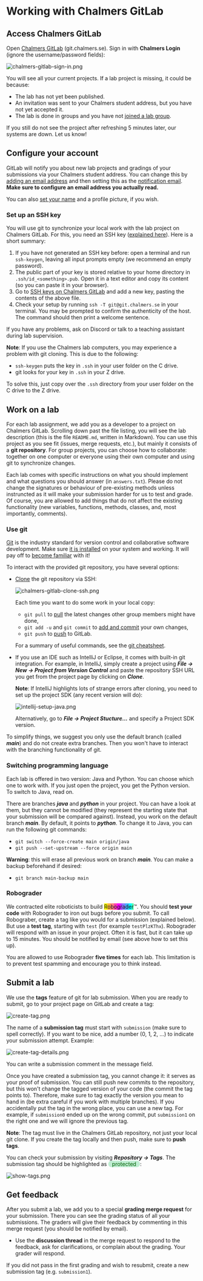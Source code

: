 # Working with Chalmers GitLab

## Access Chalmers GitLab

Open [Chalmers GitLab](https://git.chalmers.se/dashboard/projects) (git.chalmers.se). Sign in with **Chalmers Login** (ignore the username/password fields):

![chalmers-gitlab-sign-in.png](img/chalmers-gitlab-sign-in.png)

You will see all your current projects. If a lab project is missing, it could be because:

- The lab has not yet been published.
- An invitation was sent to your Chalmers student address, but you have not yet accepted it.
- The lab is done in groups and you have not [joined a lab group](lab-info.md#joining-a-group).

If you still do not see the project after refreshing 5 minutes later, our systems are down. Let us know!

## Configure your account

GitLab will notify you about new lab projects and gradings of your submissions via your Chalmers student address. You can change this by [adding an email address](https://git.chalmers.se/-/profile/emails) and then setting this as the [notification email](https://git.chalmers.se/-/profile/notifications). **Make sure to configure an email address you actually read.**

You can also [set your name](https://git.chalmers.se/-/profile) and a profile picture, if you wish.

### Set up an SSH key

You will use git to synchronize your local work with the lab project on Chalmers GitLab. For this, you need an SSH key ([explained here](https://git.chalmers.se/help/user/ssh.md)). Here is a short summary:

1. If you have not generated an SSH key before: open a terminal and run `ssh-keygen`, leaving all input prompts empty (we recommend an empty password).
2. The public part of your key is stored relative to your home directory in `.ssh/id_<something>.pub`. Open it in a text editor and copy its content (so you can paste it in your browser).
3. Go to [SSH keys on Chalmers GitLab](https://git.chalmers.se/-/user_settings/ssh_keys) and add a new key, pasting the contents of the above file.
4. Check your setup by running `ssh -T git@git.chalmers.se` in your terminal. You may be prompted to confirm the authenticity of the host. The command should then print a welcome sentence.

If you have any problems, ask on Discord or talk to a teaching assistant during lab supervision.

**Note**: If you use the Chalmers lab computers, you may experience a problem with git cloning. This is due to the following:

- `ssh-keygen` puts the key in `.ssh` in your user folder on the C drive.
- git looks for your key in `.ssh` in your Z drive.

To solve this, just copy over the `.ssh` directory from your user folder on the C drive to the Z drive.

## Work on a lab

For each lab assignment, we add you as a developer to a project on Chalmers GitLab. Scrolling down past the file listing, you will see the lab description (this is the file `README.md`, written in Markdown). You can use this project as you see fit (issues, merge requests, etc.), but mainly it consists of a **git repository**. For group projects, you can choose how to collaborate: together on one computer or everyone using their own computer and using git to synchronize changes.

Each lab comes with specific instructions on what you should implement and what questions you should answer (in `answers.txt`). Please do not change the signatures or behaviour of pre-existing methods unless instruncted as it will make your submission harder for us to test and grade. Of course, you are allowed to add things that do not affect the existing functionality (new variables, functions, methods, classes, and, most importantly, comments).

### Use git

[Git](https://en.wikipedia.org/wiki/Git) is the industry standard for version control and collaborative software development. Make sure [it is installed](https://git.chalmers.se/help/topics/git/how_to_install_git/index.md) on your system and working. It will pay off to [become familiar](https://git.chalmers.se/help/gitlab-basics/start-using-git.md) with it!

To interact with the provided git repository, you have several options:

- [Clone](https://git.chalmers.se/help/gitlab-basics/start-using-git.md#clone-with-ssh) the git repository via SSH:

  ![chalmers-gitlab-clone-ssh.png](img/chalmers-gitlab-clone-ssh.png)

  Each time you want to do some work in your local copy:
    - `git pull` to [pull](https://git.chalmers.se/help/gitlab-basics/start-using-git.md#download-the-latest-changes-in-the-project) the latest changes other group members might have done,
    - `git add -u` and `git commit` to [add and commit](https://git.chalmers.se/help/gitlab-basics/start-using-git.md#add-and-commit-local-changes) your own changes,
    - `git push` to [push](https://git.chalmers.se/help/gitlab-basics/start-using-git.md#send-changes-to-gitlabcom) to GitLab.

  For a summary of useful commands, see the [git cheatsheet](https://about.gitlab.com/images/press/git-cheat-sheet.pdf).

- If you use an IDE such as IntelliJ or Eclipse, it comes with built-in git integration. For example, in IntelliJ, simply create a project using ***File → New → Project from Version Control*** and paste the repository SSH URL you get from the project page by clicking on ***Clone***.

  **Note**: If IntelliJ highlights lots of strange errors after cloning, you need to set up the project SDK (any recent version will do):

  ![intellij-setup-java.png](img/intellij-setup-java.png)

  Alternatively, go to ***File → Project Stucture...*** and specify a Project SDK version.

To simplify things, we suggest you only use the default branch (called ***main***) and do not create extra branches. Then you won't have to interact with the branching functionality of git.

### Switching programming language

Each lab is offered in two version: Java and Python. You can choose which one to work with. If you just open the project, you get the Python version. To switch to Java, read on.

There are branches ***java*** and ***python*** in your project. You can have a look at them, but they cannot be modified (they represent the starting state that your submission will be compared against). Instead, you work on the default branch ***main***. By default, it points to ***python***. To change it to Java, you can run the following git commands:

- `git switch --force-create main origin/java`
- `git push --set-upstream --force origin main`

**Warning**: this will erase all previous work on branch ***main***. You can make a backup beforehand if desired:

- `git branch main-backup main`

### Robograder

We contracted elite roboticists to build 
<span style="background-color: #ffff00;">R</span><span style="background-color: #ffaf40;">o</span><span style="background-color: #ff8080;">b</span><span style="background-color: #ff40af;">o</span><span style="background-color: #ff00ff;">g</span><span style="background-color: #af40ff;">r</span><span style="background-color: #8080ff;">a</span><span style="background-color: #40afff;">d</span><span style="background-color: #00ffff;">e</span><span style="background-color: #4fffaf;">r</span>™. 
You should **test your code** with Robograder to iron out bugs before you submit. To call Robograber, create a tag like you would for a submission (explained below). But use a **test tag**, starting with `test` (for example `testPlzKThx`). Robograder will respond with an issue in your project. Often it is fast, but it can take up to 15 minutes. You should be notified by email (see above how to set this up).

You are allowed to use Robograder **five times** for each lab. This limitation is to prevent test spamming and encourage you to think instead.

## Submit a lab

We use the **tags** feature of git for lab submission. When you are ready to submit, go to your project page on GitLab and create a tag:

![create-tag.png](img/create-tag.png)

The name of a **submission tag** must start with `submission` (make sure to spell correctly). If you want to be nice, add a number (0, 1, 2, …) to indicate your submission attempt. Example:

![create-tag-details.png](img/create-tag-details.png)

You can write a submission comment in the message field.

Once you have created a submission tag, you cannot change it: it serves as your proof of submission. You can still push new commits to the repository, but this won't change the tagged version of your code (the commit the tag points to). Therefore, make sure to tag exactly the version you mean to hand in (be extra careful if you work with multiple branches). If you accidentally put the tag in the wrong place, you can use a new tag. For example, if `submission0` ended up on the wrong commit, put `submission1` on the right one and we will ignore the previous tag.

**Note**: The tag must live in the Chalmers GitLab repository, not just your local git clone. If you create the tag locally and then push, make sure to **push tags**.

You can check your submission by visiting ***Repository → Tags***. The submission tag should be highlighted as 
<span style="background-color: #bfedd2; color: #006000; padding: 0 10px; border-radius: 10px">protected</span>:

![show-tags.png](img/show-tags.png)

## Get feedback

After you submit a lab, we add you to a special **grading merge request** for your submission. There you can see the grading status of all your submissions. The graders will give their feedback by commenting in this merge request (you should be notified by email).

- Use the **discussion thread** in the merge request to respond to the feedback, ask for clarifications, or complain about the grading. Your grader will respond.

If you did not pass in the first grading and wish to resubmit, create a new submission tag (e.g. `submission1`).
